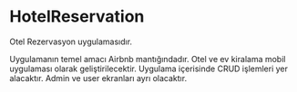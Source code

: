 # HotelReservation
Otel Rezervasyon uygulamasıdır.

Uygulamanın temel amacı Airbnb mantığındadır.
Otel ve ev kiralama mobil uygulaması olarak geliştirilecektir.
Uygulama içerisinde CRUD işlemleri yer alacaktır. 
Admin ve user ekranları ayrı olacaktır.
